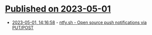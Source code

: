 # [Published on 2023-05-01](index.md)

* [2023-05-01, 14:16:58](https://lobste.rs/s/5drapz/ntfy_sh_open_source_push_notifications) - [ntfy.sh - Open source push notifications via PUT/POST](https://ntfy.sh)
